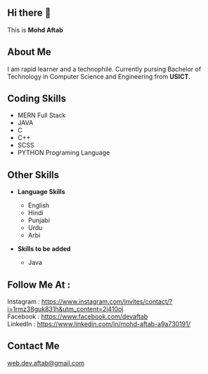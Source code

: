 

<!---
devaftab/devaftab is a ✨ special ✨ repository because its `README.md` (this file) appears on your GitHub profile.
You can click the Preview link to take a look at your changes.
--->
## Hi there 👋

This is **Mohd Aftab**

## About Me

I am rapid learner and a technophile. Currently pursing Bachelor of Technology in Computer Science and Engineering from **USICT**.


## Coding Skills


  - MERN Full Stack
  - JAVA
  - C
  - C++
  - SCSS
  - PYTHON Programing Language
  
  
 ## Other Skills
 
 - **Language Skills**
  
    - English
    - Hindi
    - Punjabi
    - Urdu
    - Arbi

- **Skills to be added**
  
    - Java

 ## Follow Me At :

Instagram : https://www.instagram.com/invites/contact/?i=1rmz38guk831h&utm_content=2j410oj <br>
Facebook  : https://www.facebook.com/devaftab <br>
LinkedIn  : https://www.linkedin.com/in/mohd-aftab-a9a730191/ <br>

 ## Contact Me
 
 web.dev.aftab@gmail.com

 
    
 
    
